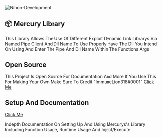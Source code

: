 <img src="https://komarev.com/ghpvc/?username=Nihon-Development&color=8E64D0" alt="Nihon-Development" />

## 📦 Mercury Library 

This Library Allows The Use Of Different Exploit Dynamic Link Librarys
Via Named Pipe Client And Dll Name To Use Properly Have The Dll You Intend On Using And Enter
The Pipe And Dll Name Within The Functions Args 

## Open Source

This Project Is Open Source For Documentation And More If You Use This
For Making Your Own Make Sure To Credit "ImmuneLion318#0001" 
[Click Me](https://github.com/Nihon-Development/Mercury-Library/blob/main/OpenSource.md)

## Setup And Documentation

[Click Me](https://github.com/Nihon-Development/Mercury-Library/blob/main/Setup.md) 

Indepth Documentation On Setting Up And Using Mercurys's Library
Including Function Usage, Runtime Usage And Inject/Execute
